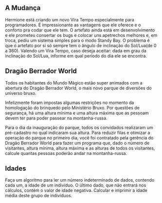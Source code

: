 ## A Mudança

Hermione está criando um novo Vira Tempo especialmente para programadores. É impressionante as vantagens que ele oferece e o conforto pra codar que ele tem. O artefato ainda está em desenvolvimento e ele prometeu consertar os bugs e colocar uns apetrechos melhores e, em troca, pediu um sistema simples para o modo Standy Bay. O problema é que o artefato por si só sempre tem o ângulo de inclinação do Sol/Lua(de 0 a 360). Valendo um Vira Tempo, caso deseja aceitar: dada em grau da inclinação do Sol/Lua, informe em qual período do dia ele se encontra.

## Dragão Berrador World

Todos os habitantes do Mundo Mágico estão super animados com a abertura do Dragão Berrador World, o mais novo parque de diversões do universo bruxo. 

Infelizmente foram impostas algumas restrições no momento da homologação do brinquedo pelo Ministério Bruxo. Por questões de segurança, há uma altura mínima e uma altura máxima que as pessoam devem ter para poder passear na montanha-russa.

Para o dia da inauguração do parque, todos os convidados realizaram um pré-cadastro no qual indicaram sua altura. Para reduzir filas e otimizar a operação do parque no primeiro dia, você foi contratado pela gerência do Dragão Berrador World para fazer um programa que, dado o número de visitantes, altura mínima, altura máxima e as alturas de todos os visitantes, calcule quantas pessoas poderão andar na montanha-russa.

## Idades 

Faça um algoritmo para ler um número indeterminado de dados, contendo cada um, a idade de um indivíduo. O último dado, que não entrará nos cálculos, contém o valor de idade negativa. Calcular e imprimir a idade média deste grupo de indivíduos.